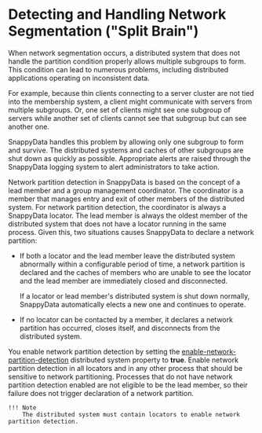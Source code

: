 # Detecting and Handling Network Segmentation ("Split Brain")

When network segmentation occurs, a distributed system that does not handle the partition condition properly allows multiple subgroups to form. This condition can lead to numerous problems, including distributed applications operating on inconsistent data.

For example, because thin clients connecting to a server cluster are not tied into the membership system, a client might communicate with servers from multiple subgroups. Or, one set of clients might see one subgroup of servers while another set of clients cannot see that subgroup but can see another one.

SnappyData handles this problem by allowing only one subgroup to form and survive. The distributed systems and caches of other subgroups are shut down as quickly as possible. Appropriate alerts are raised through the SnappyData logging system to alert administrators to take action.

Network partition detection in SnappyData is based on the concept of a lead member and a group management coordinator. The coordinator is a member that manages entry and exit of other members of the distributed system. For network partition detection, the coordinator is always a SnappyData locator. The lead member is always the oldest member of the distributed system that does not have a locator running in the same process. Given this, two situations causes SnappyData to declare a network partition:

*   If both a locator and the lead member leave the distributed system abnormally within a configurable period of time, a network partition is declared and the caches of members who are unable to see the locator and the lead member are immediately closed and disconnected.

    If a locator or lead member's distributed system is shut down normally, SnappyData automatically elects a new one and continues to operate.

*   If no locator can be contacted by a member, it declares a network partition has occurred, closes itself, and disconnects from the distributed system.

You enable network partition detection by setting the [enable-network-partition-detection](../reference/configuration_parameters/enable-network-partition-detection.md) distributed system property to **true**. Enable network partition detection in all locators and in any other process that should be sensitive to network partitioning. Processes that do not have network partition detection enabled are not eligible to be the lead member, so their failure does not trigger declaration of a network partition.

    !!! Note
	    The distributed system must contain locators to enable network partition detection.

